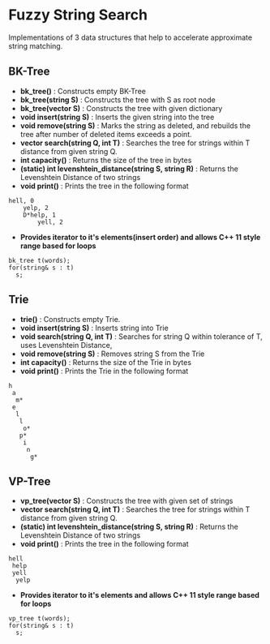 # Fuzzy String Search

Implementations of 3 data structures that help to accelerate approximate string matching.

## BK-Tree
* **bk_tree()** : Constructs empty BK-Tree
* **bk_tree(string S)** : Constructs the tree with S as root node
* **bk_tree(vector<string> S)** : Constructs the tree with given dictionary
* **void insert(string S)** : Inserts the given string into the tree
* **void remove(string S)** : Marks the string as deleted, and rebuilds the tree after number of deleted items exceeds a point.
* **vector<string> search(string Q, int T)** : Searches the tree for strings within T distance from given string Q.
* **int capacity()** : Returns the size of the tree in bytes
* **(static) int levenshtein_distance(string S, string R)** : Returns the Levenshtein Distance of two strings
* **void print()** : Prints the tree in the following format
```
hell, 0
	yelp, 2
	D*help, 1
		yell, 2
```
* **Provides iterator to it's elements(insert order) and allows C++ 11 style range based for loops**
```
bk_tree t(words);
for(string& s : t)
  s;
```

## Trie
* **trie()** : Constructs empty Trie.
* **void insert(string S)** : Inserts string into Trie
* **void search(string Q, int T)** : Searches for string Q within tolerance of T, uses Levenshtein Distance,
* **void remove(string S)** : Removes string S from the Trie
* **int capacity()** : Returns the size of the Trie in bytes
* **void print()** : Prints the Trie in the following format 
```
h
 a
  m*
 e
  l
   l
    o*
   p*
    i
     n
      g*

```

## VP-Tree
* **vp_tree(vector<string> S)** : Constructs the tree with given set of strings
* **vector<string> search(string Q, int T)** : Searches the tree for strings within T distance from given string Q.
* **(static) int levenshtein_distance(string S, string R)** : Returns the Levenshtein Distance of two strings
* **void print()** : Prints the tree in the following format
```
hell
 help
 yell
  yelp
```
* **Provides iterator to it's elements and allows C++ 11 style range based for loops**
```
vp_tree t(words);
for(string& s : t)
  s;
```


